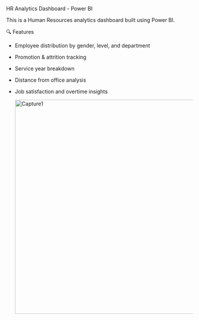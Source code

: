 HR Analytics Dashboard - Power BI

This is a Human Resources analytics dashboard built using Power BI.

🔍 Features
- Employee distribution by gender, level, and department
- Promotion & attrition tracking
- Service year breakdown
- Distance from office analysis
- Job satisfaction and overtime insights


  <img width="1022" height="578" alt="Capture1" src="https://github.com/user-attachments/assets/6f2ff915-c5ce-42a0-8c1b-2e418e8af80e" />

